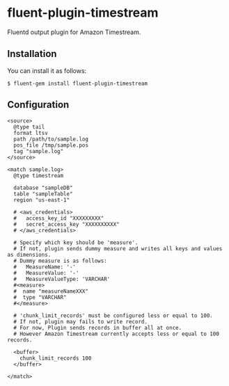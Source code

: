 # fluent-plugin-timestream

Fluentd output plugin for Amazon Timestream.


## Installation
You can install it as follows:

    $ fluent-gem install fluent-plugin-timestream

## Configuration

```
<source>
  @type tail
  format ltsv
  path /path/to/sample.log
  pos_file /tmp/sample.pos
  tag "sample.log"
</source>

<match sample.log>
  @type timestream

  database "sampleDB"
  table "sampleTable"
  region "us-east-1"

  # <aws_credentials>
  #   access_key_id "XXXXXXXXX"
  #   secret_access_key "XXXXXXXXXX"
  # </aws_credentials>

  # Specify which key should be 'measure'.
  # If not, plugin sends dummy measure and writes all keys and values as dimensions.
  # Dummy measure is as follows:
  #   MeasureName: '-'
  #   MeasureValue: '-'
  #   MeasureValueType: 'VARCHAR'
  #<measure>
  #  name "measureNameXXX"
  #  type "VARCHAR"
  #</measure>

  # 'chunk_limit_records' must be configured less or equal to 100.
  # If not, plugin may fails to write record.
  # For now, Plugin sends records in buffer all at once.
  # However Amazon Timestream currently accepts less or equal to 100 records.

  <buffer>
    chunk_limit_records 100
  </buffer>

</match>
```